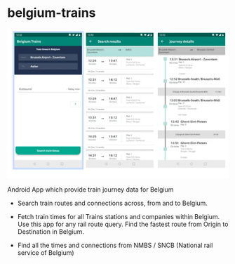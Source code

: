 # belgium-trains

![Screen_capture](./screen_capture.PNG)

Android App which provide train journey data for Belgium


* Search train routes and connections across, from and to Belgium.

* Fetch train times for all Trains stations and companies within Belgium. Use this app for any rail route query. Find the fastest route from Origin to Destination in Belgium.

* Find all the times and connections from NMBS / SNCB (National rail service of Belgium)

